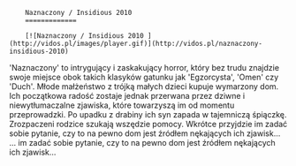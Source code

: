 
        Naznaczony / Insidious 2010 
        =============
        
        [![Naznaczony / Insidious 2010 ](http://vidos.pl/images/player.gif)](http://vidos.pl/naznaczony-insidious-2010)
        
        
 'Naznaczony' to intrygujący i zaskakujący horror, który bez trudu znajdzie swoje miejsce obok takich klasyków gatunku jak 'Egzorcysta', 'Omen' czy 'Duch'. Młode małżeństwo z trójką małych dzieci kupuje wymarzony dom. Ich początkowa radość zostaje jednak przerwana przez dziwne i niewytłumaczalne zjawiska, które towarzyszą im od momentu przeprowadzki. Po upadku z drabiny ich syn zapada w tajemniczą śpiączkę. Zrozpaczeni rodzice szukają wszędzie pomocy. Wkrótce przyjdzie im zadać sobie pytanie, czy to na pewno dom jest źródłem nękających ich zjawisk…  ... im zadać sobie pytanie, czy to na pewno dom jest źródłem nękających ich zjawisk…
    